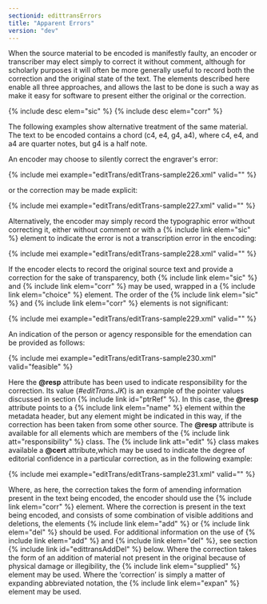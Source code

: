 ```yaml
---
sectionid: edittransErrors
title: "Apparent Errors"
version: "dev"
---
```


When the source material to be encoded is manifestly faulty, an encoder or transcriber may elect simply to correct it without comment, although for scholarly purposes it will often be more generally useful to record both the correction and the original state of the text. The elements described here enable all three approaches, and allows the last to be done is such a way as make it easy for software to present either the original or the correction.

{% include desc elem="sic" %}
{% include desc elem="corr" %}

The following examples show alternative treatment of the same material. The text to be encoded contains a chord (c4, e4, g4, a4), where c4, e4, and a4 are quarter notes, but g4 is a half note.

An encoder may choose to silently correct the engraver's error:

{% include mei example="editTrans/editTrans-sample226.xml" valid="" %}

or the correction may be made explicit:

{% include mei example="editTrans/editTrans-sample227.xml" valid="" %}

Alternatively, the encoder may simply record the typographic error without correcting it, either without comment or with a {% include link elem="sic" %} element to indicate the error is not a transcription error in the encoding:

{% include mei example="editTrans/editTrans-sample228.xml" valid="" %}

If the encoder elects to record the original source text and provide a correction for the sake of transparency, both {% include link elem="sic" %} and {% include link elem="corr" %} may be used, wrapped in a {% include link elem="choice" %} element. The order of the {% include link elem="sic" %} and {% include link elem="corr" %} elements is not significant:

{% include mei example="editTrans/editTrans-sample229.xml" valid="" %}

An indication of the person or agency responsible for the emendation can be provided as follows:

{% include mei example="editTrans/editTrans-sample230.xml" valid="feasible" %}

Here the **@resp** attribute has been used to indicate responsibility for the correction. Its value (*#editTrans.JK*) is an example of the pointer values discussed in section {% include link id="ptrRef" %}. In this case, the **@resp** attribute points to a {% include link elem="name" %} element within the metadata header, but any element might be indicated in this way, if the correction has been taken from some other source. The **@resp** attribute is available for all elements which are members of the {% include link att="responsibility" %} class. The {% include link att="edit" %} class makes available a **@cert** attribute,which may be used to indicate the degree of editorial confidence in a particular correction, as in the following example:

{% include mei example="editTrans/editTrans-sample231.xml" valid="" %}

Where, as here, the correction takes the form of amending information present in the text being encoded, the encoder should use the {% include link elem="corr" %} element. Where the correction is present in the text being encoded, and consists of some combination of visible additions and deletions, the elements {% include link elem="add" %} or {% include link elem="del" %} should be used. For additional information on the use of {% include link elem="add" %} and {% include link elem="del" %}, see section {% include link id="edittransAddDel" %} below. Where the correction takes the form of an addition of material not present in the original because of physical damage or illegibility, the {% include link elem="supplied" %} element may be used. Where the ‘correction’ is simply a matter of expanding abbreviated notation, the {% include link elem="expan" %} element may be used.
